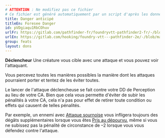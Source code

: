 ```yaml
---
# ATTENTION : Ne modifiez pas ce fichier
# Ce fichier est généré automatiquement par un script d'après les données du module Foundry VTT officiel et de sa traduction
title: Danger anticipé
titleEn: Foresee Danger
id: pVDgiaqu1RbCOhuv
urlFr: https://gitlab.com/pathfinder-fr/foundryvtt-pathfinder2-fr/-/blob/master/data/feats/pVDgiaqu1RbCOhuv.htm
urlEn: https://gitlab.com/hooking/foundry-vtt---pathfinder-2e/-/blob/master/packs/data/feats.db/foresee-danger.json
group: feats
layout: dons
---
```

**Déclencheur** Une créature vous cible avec une attaque et vous pouvez voir l'attaquant.

Vous percevez toutes les manières possibles la manière dont les attaques pourraient porter et tentez de les éviter toutes.

Le lancer de l'attaque déclencheuse se fait contre votre DD de Perception au lieu de votre CA. Bien que cela vous permette d'éviter de subir les pénalités à votre CA, cela n'a pas pour effet de retirer toute condition ou effets qui causent de telles pénalités.

Par exemple, un ennemi avec [Attaque sournoise](../class-features/attaque-sournoise.md) vous infligera toujours des dégâts supplémentaires lorsque vous êtes [Pris au dépourvu](../conditions/pris-au-dépourvu.md), même si vous ne subissez pas la pénalité de circonstance de –2 lorsque vous vous défendez contre l'attaque.


